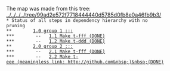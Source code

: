 The map was made from this tree: <a href="../../../../tree/99ad2e572f7718444440d5785d0fb8e0a46fb9b3/">../../../../tree/99ad2e572f7718444440d5785d0fb8e0a46fb9b3/</a>
<br>
<code>* Status of all steps in dependency hierarchy with no pruning</code><br>
<code>&#42;&#42;&nbsp;&nbsp;&nbsp;&nbsp;&nbsp;&nbsp;&nbsp;&nbsp;<a href="../../../../blob/99ad2e572f7718444440d5785d0fb8e0a46fb9b3/./examples/new/new-duped-substep.sh#L27">1.0&nbsp;group&nbsp;1&nbsp;:::</a></code><br>
<code>&#42;&#42;&#42;&nbsp;&nbsp;&nbsp;&nbsp;&nbsp;&nbsp;&nbsp;&nbsp;--&nbsp;&nbsp;&nbsp;<a href="../../../../blob/99ad2e572f7718444440d5785d0fb8e0a46fb9b3/./examples/new/new-duped-substep.sh#L17">1.1&nbsp;Make&nbsp;t-fff&nbsp;(DONE)</a></code><br>
<code>&#42;&#42;&#42;&nbsp;&nbsp;&nbsp;&nbsp;&nbsp;&nbsp;&nbsp;&nbsp;--&nbsp;&nbsp;&nbsp;<a href="../../../../blob/99ad2e572f7718444440d5785d0fb8e0a46fb9b3/./examples/new/new-duped-substep.sh#L30">1.2&nbsp;Make&nbsp;t-ddd&nbsp;(DONE)</a></code><br>
<code>&#42;&#42;&nbsp;&nbsp;&nbsp;&nbsp;&nbsp;&nbsp;&nbsp;&nbsp;<a href="../../../../blob/99ad2e572f7718444440d5785d0fb8e0a46fb9b3/./examples/new/new-duped-substep.sh#L39">2.0&nbsp;group&nbsp;2&nbsp;:::</a></code><br>
<code>&#42;&#42;&#42;&nbsp;&nbsp;&nbsp;&nbsp;&nbsp;&nbsp;&nbsp;&nbsp;--&nbsp;&nbsp;&nbsp;<a href="../../../../blob/99ad2e572f7718444440d5785d0fb8e0a46fb9b3/./examples/new/new-duped-substep.sh#L17">2.1&nbsp;Make&nbsp;t-fff&nbsp;(DONE)</a></code><br>
<code>&#42;&#42;&#42;&nbsp;&nbsp;&nbsp;&nbsp;&nbsp;&nbsp;&nbsp;&nbsp;--&nbsp;&nbsp;&nbsp;<a href="../../../../blob/99ad2e572f7718444440d5785d0fb8e0a46fb9b3/./examples/new/new-duped-substep.sh#L42">2.2&nbsp;Make&nbsp;t-eee&nbsp;(meaningless&nbsp;link:&nbsp;http://github.com&nbsp;)&nbsp;(DONE)</a></code><br>
